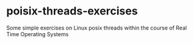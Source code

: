 # poisix-threads-exercises
Some simple exercises on Linux posix threads within the course of Real Time Operating Systems

